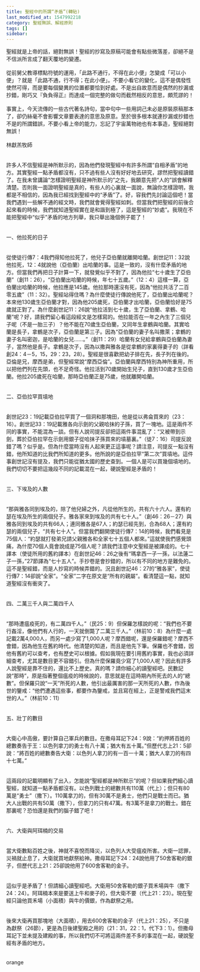 ```yaml
---
title: 聖經中的所謂“矛盾”(轉貼)
last_modified_at: 1547992218
category: 聖經無誤、解經原則
tags: []
sidebar: 
---
```


<p>聖經就是上帝的話，絕對無誤！聖經的抄寫及原稿可能會有點些微落差，卻絕不是不信派所言成了翻天覆地的變遷。<br/><br/>從前舅父教導標點符號的運用，「此路不通行，不得在此小便」怎變成「可以小便」？就是「此路不通，行不得；在此小便」。不要小看它的變化，這不是偶發性使然可得，而是要每個變異的位置都要恰到好處。不是出自故意而是偶然的抄漏或抄錯，剛巧又『負負得正』而達成一個完整的做句而截然相反的意思，頗荒謬的！<br/><br/>事實上，今天流傳的一些古代著名詩句，當中句中一些用詞己未必是原裝原稿那本了，卻仍絲毫不會影響文章要表達的意思及原意。至於很多根本就連抄漏或抄錯也不是的所謂錯誤，不要小看上帝的能力，忘記了宇宙萬物祂也有本事造，聖經絕對無誤！<br/><br/><!--more-->林獻羔牧師<br/><br/><br/>許多人不信聖經是神所默示的，因為他們發現聖經中有許多所謂“自相矛盾”的地方。其實聖經一點矛盾都沒有，只不過有些人沒有好好地去研究，謬然把聖經讀錯了。在我未曾講論“怎樣證明聖經是神所默示的”之先，我願意先把“人的”誤會解釋清楚。否則我一面證明聖經是真的，有些人的心裏就一面說，無論你怎樣證明，我都是不相信的，因為我已經找到聖經中的“矛盾”了。好，容我們先討論這個吧！當我們遇到一些解不通的經文時，我們就會覺得聖經如刺。但當我們把聖經的前後合起來看的時候，我們就知道聖經實在是和諧到極了，這是聖經的“妙處”。我現在不能把聖經中“似乎”矛盾的地方列舉，我只舉出幾個例子罷了！<br/><br/><br/>一、他拉死的日子<br/><br/><br/>從使徒行傳7：4我們得知他拉死了，他兒子亞伯蘭就離開哈蘭。創世記11：32說他拉死，12：4就說他（亞伯蘭）出哈蘭的事。這是一致的，沒有什麼矛盾的地方。但當我們再把日子計算一下，就發覺似乎不對了，因為他拉“七十歲生了亞伯蘭”（創11：26），“亞伯蘭出哈蘭的時候，年七十五歲。”（12：4）這樣一算，亞伯蘭出哈蘭的時候，他拉應是145歲。他拉那時還沒有死，因為“他拉共活了二百零五歲”（11：32）。聖經站得住嗎？為什麼使徒行傳說他死了，亞伯蘭出哈蘭呢？本來他130歲生亞伯蘭才對，因為他205歲死，亞伯蘭才出哈蘭，亞伯蘭恰好是75歲就正對了。為什麼創世記11：26說“他拉活到七十歲，生了亞伯蘭、拿鶴、哈蘭”呢？好，請我們留心看這段經文是怎樣寫的。他拉能否在一年之內生了三個兒子呢（不是一胎三子）？他不能在70歲生亞伯蘭，又同年生拿鶴與哈蘭。其實哈蘭是長子，拿鶴是次子，亞伯蘭是第三子。因為“亞伯蘭的妻子名叫撒萊；拿鶴的妻子名叫密迦，是哈蘭的女兒……。”（創11：29）哈蘭有女兒給拿鶴與亞伯蘭為妻子，當然他是長子。拿鶴是次子，因為以撒與雅各是從拿鶴的家裏得妻子的（詳看創24：4－5，15，29：23，28）。聖經是很喜歡把幼子排在先，長子列在後的。亞倫是兄，摩西是弟，但聖經常說“摩西亞倫”。亞伯蘭與摩西特別為神所重用，所以把他們列在先頭，也不足奇怪。他拉活到70歲開始生兒子，直到130歲才生亞伯蘭。他拉205歲死在哈蘭，那時亞伯蘭正是75歲，他就離開哈蘭。<br/><br/><br/>二、亞伯拉罕買墳地<br/><br/><br/>創世記23：19記載亞伯拉罕買了一個洞和那塊田，他是從以弗侖買來的（23：16）。創世記33：19記載雅各向示劍的父親哈抹的子孫，買了一塊地。這是兩件不同的事實，不能混為一談。但有人說司提反卻把這兩件事混亂了：“又被帶到示劍，葬於亞伯拉罕在示劍用銀子從哈抹子孫買來的墳墓裏。”（徒7：16）司提反說錯了嗎？似乎是。但為什麼當時沒有人起來更正這事呢？請注意，司提反一點沒有錯，他所知道的比我們所知道的更多。他所說的是亞伯拉罕“第二次”買墳地。這件事創世記沒有提及，我們只能從猶太國的歷史查到。一個人是可以買幾個墳地的。我們切切不要把這幾段不同的記載混在一起，硬說聖經是矛盾的！<br/><br/><br/>三、下埃及的人數<br/><br/><br/>“那與雅各同到埃及的，除了他兒婦之外，凡從他所生的，共有六十六人。還有約瑟在埃及所生的兩個兒子。雅各家來到埃及的共有七十人。”（創46：26－27）與雅各同到埃及的共有66人；連同雅各是67人；約瑟已經先到，合為68人；還有約瑟的兩個兒子，“共有七十人”。但當我們翻開使徒行傳7：14的時候，我們看見是75個人：“約瑟就打發弟兄請父親雅各和全家七十五個人都來。”這就使我們感覺頭痛，為什麼70個人竟會說成是75個人呢？請我們注意中文聖經是被譯成的。七十譯本（使徒所用的舊約譯本）在創世記46：26之後有“瑪拿西一子一孫，以法蓮二子一孫，”27節譯為“七十五人”。手抄卷是會抄錯的，所以有不同的地方是難免的。這不是聖經錯，而是人抄寫的時候弄錯的。況且創世記46：27的“雅各家”，使徒行傳7：14卻說“全家”。“全家”二字在原文是“所有的親屬”。看清楚這一點，就知道聖經沒有衝突了。<br/><br/><br/>四、二萬三千人與二萬四千人<br/><br/><br/>“那時遭瘟疫死的，有二萬四千人。”（民25：9）但保羅怎樣說的呢：“我們也不要行姦淫，像他們有人行的，一天就倒斃了二萬三千人。”（林前10：8）為什麼一處記載2萬4,000人，而另一處少寫了1,000人呢？摩西錯呢，還是保羅錯呢？摩西不會錯，因為他生在舊約時代。他清楚的知道，而且是他先下筆。保羅也不會錯，因他有舊約可以查考，也有歷史可以根據。假如我現在要引用舊約事實，我也必須詳細查考，尤其是數目更不容錯引。但為什麼保羅竟少寫了1,000人呢？因此有許多人說聖經是靠不住的，還比不上歷史。真的嗎？請你細心的讀聖經吧。民數記說“那時”，原是指著整個瘟疫的時候說的，意思就是在這時期內所死去的人的“總數”。但保羅只說“一天”所死的人數，他引出最厲害的那一天所死的人數，作為後世的鑒戒：“他們遭遇這些事，都要作為鑒戒，並且寫在經上，正是警戒我們這末世的人。”（林前10：11）<br/><br/><br/>五、壯丁的數目<br/><br/><br/>大衛心中高傲，要計算自己軍兵的數目。在撒母耳記下24：9說：“約押將百姓的總數奏告于王：以色列拿刀的勇士有八十萬；猶大有五十萬。”但歷代志上21：5卻說：“將百姓的總數奏告大衛：以色列人拿刀的有一百一十萬；猶大人拿刀的有四十七萬。”<br/><br/><br/>這兩段的記載明顯有了出入，怎能說“聖經都是神所默示”的呢？但如果我們細心讀聖經，就知道一點矛盾都沒有。以色列戰士的總數共有110萬（代上）；但只有80萬是“勇士”（撒下）。110萬拿刀的，但有30萬不是勇士，他們只是戰士而已。猶大人出戰的共有50萬（撒下），但拿刀的只有47萬。有3萬不是拿刀的戰士。錯在那裏呢？恐怕還是我們的腦子錯了吧！<br/><br/><br/>六、大衛與阿珥楠的交易<br/><br/><br/>當大衛數點百姓之後，神就不喜悅而降災，以色列人大受瘟疫所害。大衛一認罪，災禍就止息了，大衛就買地獻祭給神。撒母耳記下24：24說他用了50舍客勒的銀子，但歷代志上21：25卻說他用了600舍客勒的金子。<br/><br/><br/>這似乎是矛盾了！但請細心讀聖經吧。大衛用50舍客勒的銀子買禾場與牛（撒下24：24）。阿珥楠本來是要送上牛和麥子的，但大衛不要（代上21：23）。現在聖經只論他買禾場（小面積）與牛的價銀，作為獻祭之用。<br/><br/><br/>後來大衛再買那塊地（大面積），用去600舍客勒的金子（代上21：25），不只是為獻祭（26節），更是為日後建聖殿之用的（21：31，22：1，代下3：1）。但撒母耳記下並未提及建殿的事，所以我們切不可將這兩件差不多的事混在一起，硬說聖經有矛盾的地方。<br/><br/><br/>orange<br/><br/><br/></p>